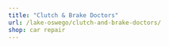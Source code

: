 ```yaml
---
title: "Clutch & Brake Doctors"
url: /lake-oswego/clutch-and-brake-doctors/
shop: car repair
---
```

